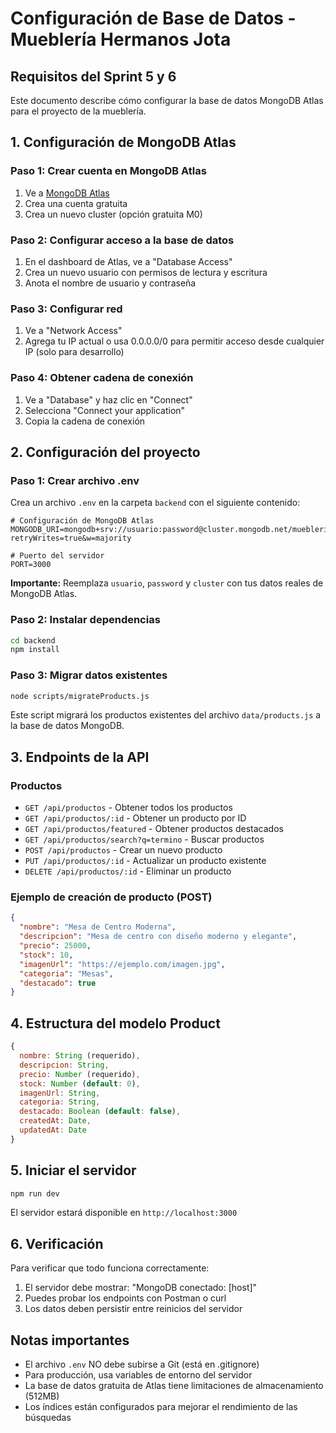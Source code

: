 # Configuración de Base de Datos - Mueblería Hermanos Jota

## Requisitos del Sprint 5 y 6

Este documento describe cómo configurar la base de datos MongoDB Atlas para el proyecto de la mueblería.

## 1. Configuración de MongoDB Atlas

### Paso 1: Crear cuenta en MongoDB Atlas
1. Ve a [MongoDB Atlas](https://www.mongodb.com/atlas)
2. Crea una cuenta gratuita
3. Crea un nuevo cluster (opción gratuita M0)

### Paso 2: Configurar acceso a la base de datos
1. En el dashboard de Atlas, ve a "Database Access"
2. Crea un nuevo usuario con permisos de lectura y escritura
3. Anota el nombre de usuario y contraseña

### Paso 3: Configurar red
1. Ve a "Network Access"
2. Agrega tu IP actual o usa 0.0.0.0/0 para permitir acceso desde cualquier IP (solo para desarrollo)

### Paso 4: Obtener cadena de conexión
1. Ve a "Database" y haz clic en "Connect"
2. Selecciona "Connect your application"
3. Copia la cadena de conexión

## 2. Configuración del proyecto

### Paso 1: Crear archivo .env
Crea un archivo `.env` en la carpeta `backend` con el siguiente contenido:

```env
# Configuración de MongoDB Atlas
MONGODB_URI=mongodb+srv://usuario:password@cluster.mongodb.net/muebleria?retryWrites=true&w=majority

# Puerto del servidor
PORT=3000
```

**Importante:** Reemplaza `usuario`, `password` y `cluster` con tus datos reales de MongoDB Atlas.

### Paso 2: Instalar dependencias
```bash
cd backend
npm install
```

### Paso 3: Migrar datos existentes
```bash
node scripts/migrateProducts.js
```

Este script migrará los productos existentes del archivo `data/products.js` a la base de datos MongoDB.

## 3. Endpoints de la API

### Productos
- `GET /api/productos` - Obtener todos los productos
- `GET /api/productos/:id` - Obtener un producto por ID
- `GET /api/productos/featured` - Obtener productos destacados
- `GET /api/productos/search?q=termino` - Buscar productos
- `POST /api/productos` - Crear un nuevo producto
- `PUT /api/productos/:id` - Actualizar un producto existente
- `DELETE /api/productos/:id` - Eliminar un producto

### Ejemplo de creación de producto (POST)
```json
{
  "nombre": "Mesa de Centro Moderna",
  "descripcion": "Mesa de centro con diseño moderno y elegante",
  "precio": 25000,
  "stock": 10,
  "imagenUrl": "https://ejemplo.com/imagen.jpg",
  "categoria": "Mesas",
  "destacado": true
}
```

## 4. Estructura del modelo Product

```javascript
{
  nombre: String (requerido),
  descripcion: String,
  precio: Number (requerido),
  stock: Number (default: 0),
  imagenUrl: String,
  categoria: String,
  destacado: Boolean (default: false),
  createdAt: Date,
  updatedAt: Date
}
```

## 5. Iniciar el servidor

```bash
npm run dev
```

El servidor estará disponible en `http://localhost:3000`

## 6. Verificación

Para verificar que todo funciona correctamente:

1. El servidor debe mostrar: "MongoDB conectado: [host]"
2. Puedes probar los endpoints con Postman o curl
3. Los datos deben persistir entre reinicios del servidor

## Notas importantes

- El archivo `.env` NO debe subirse a Git (está en .gitignore)
- Para producción, usa variables de entorno del servidor
- La base de datos gratuita de Atlas tiene limitaciones de almacenamiento (512MB)
- Los índices están configurados para mejorar el rendimiento de las búsquedas
